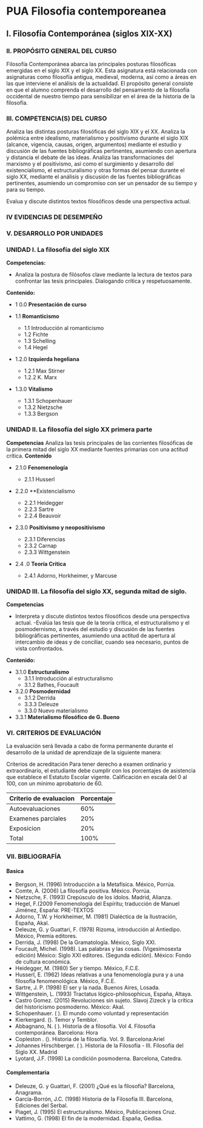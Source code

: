
# PUA Filosofia contemporeanea 
## I. Filosofía Contemporánea (siglos XIX-XX)


### II. PROPÓSITO GENERAL DEL CURSO 
Filosofía Contemporánea abarca las principales posturas filosóficas emergidas en
el siglo XIX y el siglo XX. Esta asignatura está relacionada con asignaturas como filosofía antigua, medieval, moderna, así como a áreas en las que interviene el análisis de la actualidad. El propósito general consiste en que el alumno comprenda el  desarrollo del pensamiento de la filosofía occidental de nuestro tiempo para sensibilizar en el área de la historia de la filosofía.


### III.  COMPETENCIA(S)  DEL CURSO
Analiza las distintas posturas filosóficas del siglo XIX y el XX.
Analiza la polémica entre idealismo, materialismo y positivismo durante el siglo XIX (alcance, vigencia, causas, origen, argumentos) mediante el estudio y discusión de las fuentes bibliográficas pertinentes, asumiendo con apertura y distancia el debate de las ideas.
Analiza las transformaciones del marxismo y el positivismo, así como el surgimiento y desarrollo del existencialismo, el estructuralismo y otras formas del pensar durante el siglo XX, mediante el análisis y discusión de las fuentes bibliográficas pertinentes, asumiendo un compromiso con ser un pensador de su tiempo y para su tiempo.

Evalua y discute distintos textos filosóficos desde una perspectiva actual.
### IV EVIDENCIAS DE DESEMPEÑO
### V. DESARROLLO POR UNIDADES 



### UNIDAD I.  La filosofía del siglo XIX


**Competencias:**
* Analiza la postura de filósofos clave mediante la lectura de textos para confrontar las tesis principales. Dialogando crítica y respetuosamente.

**Contenido:**

* 1 0.0 **Presentación de curso**
* 1.1  **Romanticismo** 
  * 1.1 Introducción al romanticismo
  * 1.2 Fichte
  * 1.3 Schelling
  * 1.4 Hegel

*  1.2.0 **Izquierda hegeliana**
   * 1.2.1 Max Stirner
   * 1.2.2 K. Marx

* 1.3.0 **Vitalismo**
  * 1.3.1 Schopenhauer
  * 1.3.2 Nietzsche
  * 1.3.3 Bergson




### UNIDAD II. La filosofía del siglo XX primera parte 

**Competencias**
Analiza las tesis principales de las corrientes filosóficas de la primera
mitad del siglo XX mediante fuentes primarias con una actitud crítica.
**Contenido**

* 2.1.0 **Fenomenología** 
    * 2.1.1 Husserl
* 2.2.0 **Existencialismo
    * 2.2.1 Heidegger
    * 2.2.3 Sartre
    * 2.2.4 Beauvoir

 * 2.3.0 **Positivismo y neopositivismo**
    * 2.3.1 Diferencias
    * 2.3.2 Carnap
    * 2.3.3 Wittgenstein

* 2.4 .0 **Teoría Crítica** 
    * 2.4.1 Adorno, Horkheimer, y Marcuse



### UNIDAD III. La filosofía del siglo XX, segunda mitad de siglo. 

**Competencias**
* Interpreta y discute distintos textos filosóficos desde una perspectiva actual. 
    -Evalúa las tesis que de la teoría crítica, el estructuralismo y el posmodernismo,
    a través del estudio y discusión de las fuentes bibliográficas pertinentes, 
    asumiendo una actitud de apertura al intercambio de ideas y de conciliar, cuando
    sea necesario, puntos de vista confrontados.

 **Contenido:**

* 3.1.0 **Estructuralismo**
    * 3.1.1 Introducción al estructuralismo
    * 3.1.2 Bathes, Foucault
* 3.2.0 **Posmodernidad**
    * 3.1.2 Derrida
    * 3.3.3 Deleuze
    * 3.3.0 Nuevo materialismo 
* 3.3.1 **Materialismo filosófico de G. Bueno**                  



### VI.  CRITERIOS DE EVALUACIÓN 
La evaluación será llevada a cabo de forma permanente durante el desarrollo
de la unidad de aprendizaje de la siguiente manera: 

Criterios de acreditación
Para tener derecho a examen ordinario y extraordinario, el estudiante debe
cumplir con los porcentajes de asistencia que establece el Estatuto Escolar vigente.
Calificación en escala del 0 al 100, con un mínimo aprobatorio de 60.

| Criterio de evaluacion | Porcentaje |
|------------------------|------------|
| Autoevaluaciones       | 60%        |
| Examenes parciales     | 20%        |
| Exposicion             | 20%        |
| Total                  | 100%       |





### VII.  BIBLIOGRAFÍA  

#### Basica
* Bergson, H. (1996) Introducción a la Metafísica. México, Porrúa.
* Comte, A. (2006) La filosofía positiva. México. Porrúa.
* Nietzsche, F. (1993) Crepúsculo de los ídolos. Madrid, Alianza.
* Hegel, F.(2009 Fenomenología del Espíritu; traducción de Manuel Jiménez, España: PRE-TEXTOS
* Adorno, T.W. y Horkheimer, M. (1981) Dialéctica de la Ilustración, España, Akal.
* Deleuze, G. y Guattari, F. (1978) Rizoma, introducción al Antiedipo. México, Premia editores.
* Derrida, J. (1998) De la Gramatología. México, Siglo XXI.      
* Foucault, Michel. (1998). Las palabras y las cosas. (Vigesimosexta edición) México: Siglo XXI editores. (Segunda edición). México: Fondo de cultura económica.
* Heidegger, M. (1980) Ser y tiempo. México, F.C.E.
* Husserl, E. (1962) Ideas relativas a una fenomenología pura y    a una filosofía fenomenológica. México, F.C.E. 
* Sartre, J. P. (1998) El ser y la nada.  Buenos Aires, Losada.
* Wittgenstein, L. (1993) Tractatus lógico-philosophicus, España, Altaya.
* Castro Gomez. (2015) Revoluciones sin sujeto. Slavoj Zizeck y la crítica del historicismo posmoderno. México: Akal.
* Schopenhauer. ( ). El mundo como voluntad y representación
* Kierkergard. ().  Temor y Temblor. 
* Abbagnano, N. ( ). Historia de a filosofía. Vol 4. Filosofia contemporánea. Barcelona: Hora
* Copleston . (). Historia de la filosofía. Vol. 9. Barcelona:Ariel
* Johannes Hirschberger. ( ). Historia de la Filosofía - III.  Filosofía del Siglo XX. Madrid
* Lyotard, J.F. (1998) La condición posmoderna. Barcelona, Catedra.

#### Complementaria
* Deleuze, G. y Guattari, F. (2001) ¿Qué es la filosofía? Barcelona, Anagrama.
* García-Borrón, J.C. (1998) Historia de la Filosofía III. Barcelona, Ediciones del Serbal.
* Piaget, J. (1995) El estructuralismo. México, Publicaciones Cruz.
* Vattimo, G. (1998) El fin de la modernidad. España, Gedisa.
